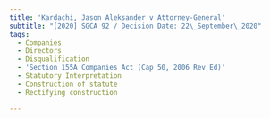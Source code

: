 ```yaml
---
title: 'Kardachi, Jason Aleksander v Attorney-General'
subtitle: "[2020] SGCA 92 / Decision Date: 22\_September\_2020"
tags:
  - Companies
  - Directors
  - Disqualification
  - 'Section 155A Companies Act (Cap 50, 2006 Rev Ed)'
  - Statutory Interpretation
  - Construction of statute
  - Rectifying construction

---
```

